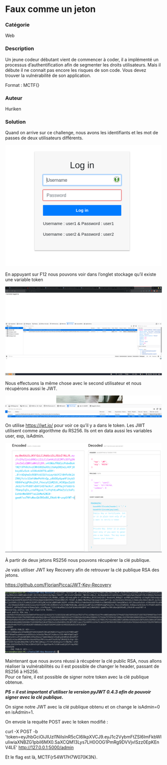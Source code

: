 Faux comme un jeton
===================

### <span id="anchor"></span>Catégorie

Web

### <span id="anchor-1"></span>Description

Un jeune codeur débutant vient de commencer à coder, il a implémenté un
processus d’authentification afin de segmenter les droits utilisateurs.
Mais il débute il ne connait pas encore les risques de son code.
Vous devez trouver la vulnérabilité de son application.

Format : MCTF{}

### <span id="anchor-2"></span>Auteur

Huriken

### <span id="anchor-3"></span>Solution

Quand on arrive sur ce challenge, nous avons les identifiants et les mot
de passes de deux utilisateurs différents.


![alt](images/login.png)
</br>

En appuyant sur F12 nous pouvons voir dans l’onglet stockage qu’il
existe une variable token

![alt](images/User1.png)
</br>

Nous effectuons la même chose avec le second utilisateur et nous
récupérons aussi le JWT.

![alt](images/user2.png)
</br>

On utilise <https://jwt.io/> pour voir ce qu’il y a dans le token.
Les JWT utilisent comme algorithme du RS256.
Ils ont en data aussi les variables user, exp, isAdmin.

![alt](images/jwtio.png)
</br>


À partir de deux jetons RS256 nous pouvons récupérer la clé publique.

Je vais utiliser JWT key Recovery afin de retrouver la clé publique RSA
des jetons.

<https://github.com/FlorianPicca/JWT-Key-Recovery>

![alt](images/jwtkeyrecovery.png)
</br>

Maintenant que nous avons réussi à récupérer la clé public RSA, nous
allons réaliser la vulnérabilités ou il est possible de changer le
header, passant de RS256 à HS256.\
Pour ce faire, il est possible de signer notre token avec la clé
publique obtenue.

***PS = il est important d’utiliser la version pyJWT 0.4.3 afin de pouvoir
signer avec la clé publique.***

On signe notre JWT avec la clé publique obtenu et on change le isAdmin=0
en isAdmin=1.

On envoie la requête POST avec le token modifié :

curl -X POST -b
'token=eyJhbGciOiJIUzI1NiIsInR5cCI6IkpXVCJ9.eyJ1c2VybmFtZSI6ImFkbWluIiwiaXNBZG1pbiI6MX0.SaXCQM13Lys7LH0OOG1PmRg9DVVjvISzz0EpKEnV4LE'
<http://127.0.0.1:5000/admin>

Et le flag est là, MCTF{r54W17H7W070K3N}.
